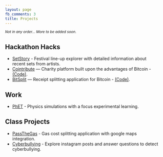 ```yaml
---
layout: page 
fb_comments: 3
title: Projects
---
```

<!-- Change to layout to dirindex to include projects -->

<small>*Not in any order... More to be added soon.*</small>

## Hackathon Hacks
- [SetStory](https://setstory.herokuapp.com) - Festival line-up explorer with detailed information about recent sets from artists.
- [Cointribute](http://intense-escarpment-3682.herokuapp.com) — Charity platform built upon the advantages of Bitcoin - [(Code)](https://github.com/coin-orado/charity).
- [BitSplit](http://bit-split.herokuapp.com) — Receipt splitting application for Bitcoin - [(Code)](https://github.com/dawsonbotsford/bitsplit).

## Work
- [PhET](http://phet.colorado.edu/) - Physics simulations with a focus experimental learning.

## Class Projects
- [PassTheGas](https://passthegas.github.io) - Gas cost splitting application with google maps integration.
- [Cyberbullying](https://cyberbullyingassignment.herokuapp.com) - Explore instagram posts and answer questions to detect cyberbullying.


<!--## More hacks -->
